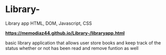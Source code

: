 # Library-
Library app HTML, DOM, Javascript, CSS

**https://memodiaz44.github.io/Library-/libraryapp.html**





basic library application that allows user store books and keep track of the status whether or not has been read and remove funtion as well
